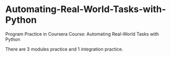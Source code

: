 # Automating-Real-World-Tasks-with-Python
Program Practice in Coursera Course:  Automating Real-World Tasks with Python 


There are 3 modules practice and 1 integration practice.
